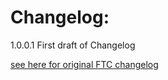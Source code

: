<h1>Changelog:</h1>
<p>1.0.0.1 First draft of Changelog</p>
<a href="https://github.com/ftctechnh/ftc_app/blob/master/README.md">see here for original FTC changelog</a>
